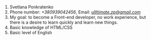 1. Svetlana Ponkratenko
2. Phone number: *+380939042456*, Email: *ullltimate.zp@gmail.com*
3. My goal: to become a Front-end developer, no work experience, but there is a desire to learn quickly and learn new things.
4. Basic knowledge of HTML/CSS
5. Basic level of English
